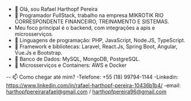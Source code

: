 - 👋  Olá, sou Rafael Harthopf Pereira
- 👀  Programador FullStack, trabalho na empresa MIKROTIK RIO CORRESPONDENTE FINANCEIRO, TREINAMENTO E SISTEMAS.
- Meu foco principal é o backend, com integrações a apis e microsserviços.
- 🌱  Linguagens de programação: PHP, JavaScript, Node.JS, TypeScript.
- 🌱  Framework e bibliotecas: Laravel, React.Js, Spring Boot, Angular, Vue.Js e Bootstrap.
- 🌱  Banco de Dados: MySQL, MongoDB, PostgreSQL.
- 🌱  Microsserviços e Containers: AWS e Docker

-- 📫 Como chegar até mim? 
-Telefone: +55 (18) 99794-1144
-Linkedin: https://www.linkedin.com/in/rafael-harthopf-pereira-10436b1b4/
-email: harthopfpereirarafael@gmail.com / harthopfpereira96@gmail.com
                                    



<!---
rafaelharthopf/rafaelharthopf is a ✨ special ✨ repository because its `README.md` (this file) appears on your GitHub profile.
You can click the Preview link to take a look at your changes.
--->
